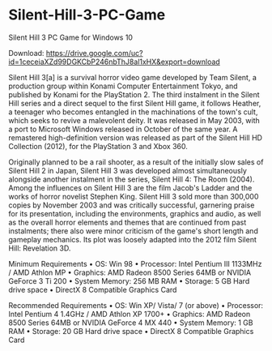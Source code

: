 # Silent-Hill-3-PC-Game
Silent Hill 3 PC Game for Windows 10

Download: https://drive.google.com/uc?id=1ceceiaXZd99DGKCbP246nbThJ8al1xHX&export=download

Silent Hill 3[a] is a survival horror video game developed by Team Silent, a production group within Konami Computer Entertainment Tokyo, and published by Konami for the PlayStation 2. The third instalment in the Silent Hill series and a direct sequel to the first Silent Hill game, it follows Heather, a teenager who becomes entangled in the machinations of the town's cult, which seeks to revive a malevolent deity. It was released in May 2003, with a port to Microsoft Windows released in October of the same year. A remastered high-definition version was released as part of the Silent Hill HD Collection (2012), for the PlayStation 3 and Xbox 360.

Originally planned to be a rail shooter, as a result of the initially slow sales of Silent Hill 2 in Japan, Silent Hill 3 was developed almost simultaneously alongside another instalment in the series, Silent Hill 4: The Room (2004). Among the influences on Silent Hill 3 are the film Jacob's Ladder and the works of horror novelist Stephen King. Silent Hill 3 sold more than 300,000 copies by November 2003 and was critically successful, garnering praise for its presentation, including the environments, graphics and audio, as well as the overall horror elements and themes that are continued from past instalments; there also were minor criticism of the game's short length and gameplay mechanics. Its plot was loosely adapted into the 2012 film Silent Hill: Revelation 3D.

Minimum Requirements 
•	OS: Win 98
•	Processor: Intel Pentium III 1133MHz / AMD Athlon MP 
•	Graphics: AMD Radeon 8500 Series 64MB or NVIDIA GeForce 3 Ti 200 
•	System Memory: 256 MB RAM 
•	Storage: 5 GB Hard drive space 
•	DirectX 8 Compatible Graphics Card
 
Recommended Requirements 
•	OS: Win XP/ Vista/ 7 (or above)
•	Processor: Intel Pentium 4 1.4GHz / AMD Athlon XP 1700+ 
•	Graphics: AMD Radeon 8500 Series 64MB or NVIDIA GeForce 4 MX 440 
•	System Memory: 1 GB RAM 
•	Storage: 20 GB Hard drive space 
•	DirectX 8 Compatible Graphics Card
